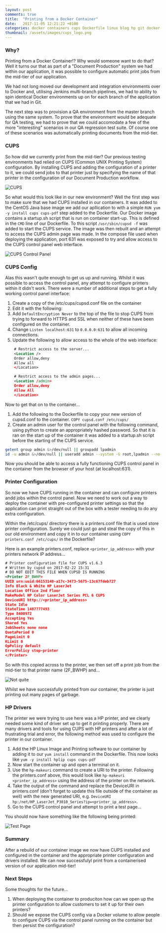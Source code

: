 ```yaml
---
layout: post
comments: true
title:  "Printing from a Docker Container"
date:   2017-11-05 12:21:22 +0100
categories: docker containers cups Dockerfile linux blog hp git docker-compose print printing
thumbnail: /assets/images/cups_logo.png
---
```

### Why?
Printing from a Docker Container!? Why would someone want to do that? 
Well it turns our that as part of a "Document Production" system we had within our application, it was possible to configure automatic print jobs from the mid-tier of our application. 

We had not long moved our development and integration environments over to Docker and, utilising Jenkins multi-branch pipelines, we had to ability to spin identical Docker environments up on for each branch of the application that we had in Git. 

The next step was to provision a QA environment from the master branch using the same system. To prove that the environment would be adequate for QA testing, we had to prove that we could accomodate a few of the more "interesting" scenarios in our QA regression test suite. Of course one of these scenarios was automatically printing documents from the mid-tier.


### CUPS
So how did we currently print from the mid-tier? Our previous testing environments had relied on CUPS (Common UNIX Printing System) configuration. By installing CUPS and adding the configuration of a printer to it, we could send jobs to that printer just by specifying the name of that printer in the configuration of our Document Production workflow. 

![CUPS](/assets/images/cups_logo.png)

So what would this look like in our new environment? Well the first step was to make sure that we had CUPS installed in our containers. It was added to the CentOS Java base image we add our apllication to with a simple `RUN yum -y install cups cups-pdf` step added to the Dockerfile. Our Docker image contains a startup.sh script that is run on container start-up. This is defined in the `CMD` line  of our Dockerfile. To this script `/usr/sbin/cupsd -f` was added to start the CUPS service. The image was then rebuilt and an attempt to access the CUPS admin page was made. In the compose file used when deploying the application, port 631 was exposed to try and allow access to the CUPS control panel web interface. 


![CUPS Control Panel](/assets/images/cups-cfg.gif)

### CUPS Config
Alas this wasn't quite enough to get us up and running. Whilst it was possible to access the control panel, any attempt to configure printers within it didn't work. There were a number of additional steps to get a fully working control panel interface:

1. Create a copy of the /etc/cups/cupsd.conf file on the container
2. Edit it with the following:
4. Add `DefaultEncryption Never` to the top of the file to stop CUPS from trying to forward to HTTPS and SSL when neither of these have been configured on the container.
5. Change `Listen localhost:631` to `0.0.0.0:631` to allow all incoming connections.
6. Update the following to allow access to the whole of the web interface:

```xml
    # Restrict access to the server...
    <Location />
    Order allow,deny
    Allow all
    </Location>

    # Restrict access to the admin pages...
    <Location /admin>
    Order allow,deny
    Allow All
    </Location>
```

Now to get that on to the container...

1. Add the following to the Dockerfile to copy your new version of cupsd.conf to the container. `COPY cupsd.conf /etc/cups/`
2. Create an admin user for the control panel with the following command, using python to create an appropriately hashed password. So that it is ran on the start up of the container it was added to a startup.sh script before the starting of the CUPS service.
```bash
getent group admin &>/dev/null || groupadd lpadmin
id -u admin &>/dev/null || useradd admin --system -G root,lpadmin --no-create-home --pasword $(python -c 'import crypt; print(crypt.crypt("admin", crypt.mksalt(crypt.METHOD_SHA512)))')
```

Now you should be able to access a fully functioning CUPS control panel in the container from the browser of your host (at localhost:631).

### Printer Configuration
So now we have CUPS running in the container and can configure printers andd jobs within the control panel. Now we need to work out a way to deploy the container with pre-configured printer settings so that the application can print straight out of the box with a tester needing to do any extra configuration. 

Within the /etc/cups/ directory there is a printers.conf file that is used store printer configuration. Surely we could just go and steal the copy of this in our old environment and copy it in to our container using `COPY printers.conf /etc/cups/` in the Dockerfile?

Here is an example printers.conf, replace `<printer_ip_address>` with your printers network IP address...

```xml
# Printer configuration file for CUPS v1.6.3
# Written by cupsd on 2017-02-22 15:31
# DO NOT EDIT THIS FILE WHEN CUPSD IS RUNNING
<Printer 2F_BWHP>
UUID urn:uuid:66153140-a17c-3473-5675-13c67fdeb727
Info Black & White HP LaserJet
Location Office 2nd Floor
MakeModel HP Color LaserJet Series PCL 6 CUPS
DeviceURI http://<printer_ip_address> 
State Idle
StateTime 1487777493
Type 8400972
Accepting Yes
Shared Yes
JobSheets none none
QuotaPeriod 0
PageLimit 0
KLimit 0
OpPolicy default
ErrorPolicy stop-printer
</Printer>
```

So with this copied across to the printer, we then set off a print job from the mid-tier to that printer name (2F_BWHP) and...

![Not quite](/assets/images/printer_garbage.jpg)

Whilst we have successfully printed from our container, the printer is just printing out many pages of garbage.

### HP Drivers
The printer we were trying to use here was a HP printer, and we clearly needed some kind of driver set up to get it printing properly. There are many drivers and tools for using CUPS with HP printers and after a lot of frustrating trial and error, the following method was used to configure the printer in our container. 

1. Add the HP Linux Image and Printing software to our container by adding it to our `yum install` command in the Dockerfile. This now looks like `yum -y install hplip cups cups-pdf`
2. Now start the container up and open a terminal on it. 
3. Use the `hp-makeuri` command to create a URI to the printer. Following the printers.conf above, this would look like `hp-makeuri <printer_ip_address>` using the address of the printer on the network.
4. Take the output of the command and replace the DeviceURI in printers.conf (don't forget to update this file outside of the container as well) with the new generated URI, e.g. `DeviceURI hp:/net/HP_LaserJet_P3010_Series?ip=<printer_ip_address>`. 
5. Go to the CUPS control panel and attempt to print a test page...

You should now have something like the following being printed:


![Test Page](/assets/images/example-test-page.png)

### Summary
After a rebuild of our container image we now have CUPS installed and configured in the container and the appropriate printer configuration and drivers installed. We can now successfulyl print from a containerised version of our application mid-tier!

### Next Steps
Some thoughts for the future...
1. When deploying the container to produciton how can we open up the printer configuration to allow customers to set it up for their own printers? 
2. Should we expose the CUPS config via a Docker volume to allow people to configure CUPS via the control panel running on the container but then persist the configuration?


